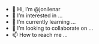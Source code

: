 - 👋 Hi, I’m @jonilenar
- 👀 I’m interested in ...
- 🌱 I’m currently learning ...
- 💞️ I’m looking to collaborate on ...
- 📫 How to reach me ...

<!---
jonilenar/jonilenar is a ✨ special ✨ repository because its `README.md` (this file) appears on your GitHub profile.
You can click the Preview link to take a look at your changes.
--->
